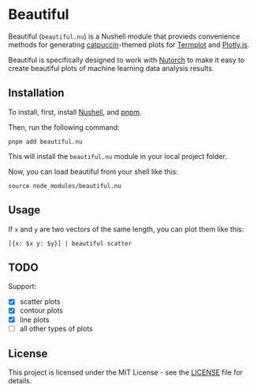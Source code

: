 # Beautiful

Beautiful (`beautiful.nu`) is a Nushell module that provieds convenience methods
for generating [catpuccin](https://catppuccin.com/)-themed plots for
[Termplot](https://termplot.com) and
[Plotly.js](https://plotly.com/javascript/).

Beautiful is specifically designed to work with [Nutorch](https://nutorch.com)
to make it easy to create beautiful plots of machine learning data analysis
results.

## Installation

To install, first, install [Nushell](https://www.nushell.sh/), and
[pnpm](https://pnpm.io/).

Then, run the following command:

```nu
pnpm add beautiful.nu
```

This will install the `beautiful.nu` module in your local project folder.

Now, you can load beautiful from your shell like this:

```nu
source node_modules/beautiful.nu
```

## Usage

If `x` and `y` are two vectors of the same length, you can plot them like this:

```nu
[{x: $x y: $y}] | beautiful scatter
```

## TODO

Support:

- [x] scatter plots
- [x] contour plots
- [x] line plots
- [ ] all other types of plots

## License

This project is licensed under the MIT License - see the [LICENSE](LICENSE) file
for details.
